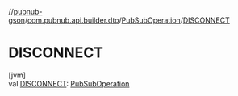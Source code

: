 //[pubnub-gson](../../../index.md)/[com.pubnub.api.builder.dto](../index.md)/[PubSubOperation](index.md)/[DISCONNECT](-d-i-s-c-o-n-n-e-c-t.md)

# DISCONNECT

[jvm]\
val [DISCONNECT](-d-i-s-c-o-n-n-e-c-t.md): [PubSubOperation](index.md)
